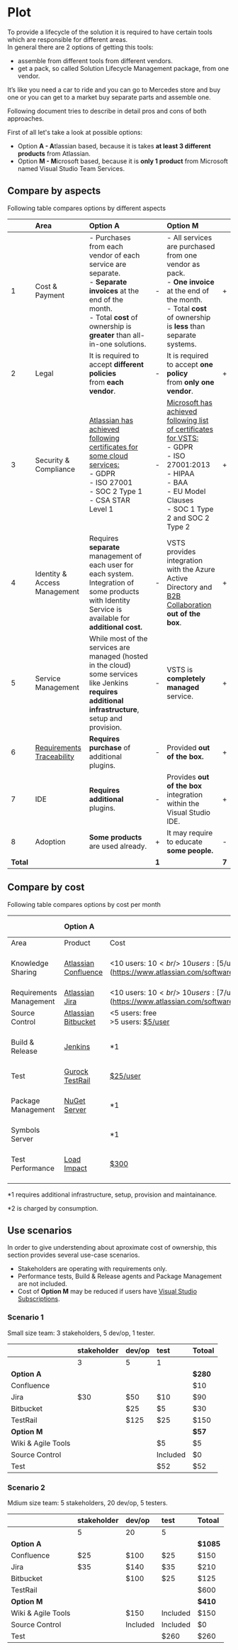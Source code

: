 # Plot

To provide a lifecycle of the solution it is required to have certain tools which are responsible for different areas.  
In general there are 2 options of getting this tools:

* assemble from different tools from different vendors.
* get a pack, so called Solution Lifecycle Management package, from one vendor.

It’s like you need a car to ride and you can go to Mercedes store and buy one or you can get to a market buy separate parts and assemble one.

Following document tries to describe in detail pros and cons of both approaches.

First of all let's take a look at possible options:

*   Option **A - A**tlassian based, because it is takes **at least 3 different products** from Atlassian.
*   Option **M - M**icrosoft based, because it is **only 1 product** from Microsoft named Visual Studio Team Services.

## Compare by aspects

Following table compares options by different aspects

| | Area | Option A | | Option M | |
|:--|:----|:------|:--|:------|:--|
| 1 | Cost & Payment |- Purchases from each vendor of each service are separate.<br/>- **Separate invoices** at the end of the month.<br/>- Total **cost** of ownership is **greater** than all-in-one solutions.| - |- All services are purchased from one vendor as pack.<br/>- **One invoice** at the end of the month.<br/>- Total **cost** of ownership is **less** than separate systems.| + |
| 2 | Legal | It is required to accept **different policies** from **each vendor**. | - | It is required to accept **one policy** from **only one vendor**. | + |
| 3 | Security & Compliance | [Atlassian has achieved following certificates for some cloud services:](https://www.atlassian.com/trust/compliance)<br/>- GDPR<br/>- ISO 27001<br/>- SOC 2 Type 1<br/>- CSA STAR Level 1|-| [Microsoft has achieved following list of certificates for VSTS:](https://docs.microsoft.com/en-us/vsts/articles/team-services-security-whitepaper)<br/>- GDPR<br/>-  ISO 27001:2013<br/>-  HIPAA<br/>-  BAA<br/>-  EU Model Clauses<br/>-  SOC 1 Type 2 and SOC 2 Type 2| + |
| 4 | Identity & Access Management | Requires **separate** management of each user for each system.  Integration of some products with Identity Service is available for **additional cost.** | - | VSTS provides integration with the Azure Active Directory and [B2B Collaboration](https://docs.microsoft.com/en-us/azure/active-directory/b2b/what-is-b2b) **out of the box**. | + |
| 5 | Service Management | While most of the services are managed (hosted in the cloud) some services like Jenkins **requires additional infrastructure**, setup and provision. | - | VSTS is **completely managed** service. | + |
| 6 | [Requirements Traceability](https://en.wikipedia.org/wiki/Requirements_traceability) | **Requires purchase** of additional plugins. | - | Provided **out of the box.** | + |
| 7 | IDE | **Requires additional** plugins. | - | Provides **out of the box** integration within the Visual Studio IDE. | + |
| 8 | Adoption | **Some products** are used already. | + | It may require to educate **some people.** | - |
| **Total** | | | **1** | | **7** |

## Compare by cost

Following table compares options by cost per month

| | Option A | | Option M | |
|:--|:----|:--|:----|:--|
| Area | Product | Cost | Tool | Cost |
| Knowledge Sharing | [Atlassian Confluence](https://www.atlassian.com/software/confluence) |\<10 users: $10<br/>\>10 users: [$5/user](https://www.atlassian.com/software/confluence/pricing) | [Wiki](https://www.visualstudio.com/team-services/wiki/) |free: 5 users<br/>extra: [$3/user](https://marketplace.visualstudio.com/items?itemName=ms.vss-vstsuser#pricing)|
| Requirements Management | [Atlassian Jira](https://jira.atlassian.com/) |\<10 users: $10<br/>\>10 users: [$7/user](https://www.atlassian.com/software/jira/pricing) | [Agile Tools](https://www.visualstudio.com/team-services/agile-tools/) | Included |
| Source Control | [Atlassian Bitbucket](https://www.atlassian.com/software/bitbucket) |\<5 users: free<br/>\>5 users: [$5/user](https://www.atlassian.com/software/bitbucket/pricing?tab=cloud)| [Git](https://www.visualstudio.com/team-services/git/) | Included |
| Build & Release | [Jenkins](https://jenkins.io/) | \*1 | [CI & CD](https://www.visualstudio.com/team-services/continuous-integration/) | free: 240min<br/>extra: [$40/pipe](https://marketplace.visualstudio.com/items?itemName=ms.build-release-hosted-pipelines#pricing) |
| Test | [Gurock TestRail](http://www.gurock.com/testrail/) | [$25/user](http://www.gurock.com/testrail/pricing/cloud/) | [Test Manager](https://www.visualstudio.com/team-services/testing-tools/) | [$52/user](https://marketplace.visualstudio.com/items?itemName=ms.vss-testmanager-web#pricing) |
| Package Management | [NuGet Server](https://docs.microsoft.com/en-us/nuget/hosting-packages/nuget-server) | \*1 |[Package Manager](https://www.visualstudio.com/team-services/reporting/) | free: 5 users<br/>extra: [$4/user](https://marketplace.visualstudio.com/items?itemName=ms.feed#pricing) |
| Symbols Server |  | \*1 | [Package Manager](https://www.visualstudio.com/team-services/reporting/) | Included |
| Test Performance | [Load Impact](https://loadimpact.com/) | [$300](https://loadimpact.com/pricing) | [Load Tests (VUMS)](https://www.visualstudio.com/team-services/cloud-load-testing/) | free: 20k<br/>extra: [$36/100k](https://docs.microsoft.com/en-us/vsts/billing/buy-load-testing-vs#_buy-load-testing) \*2 |

\*1 requires additional infrastructure, setup, provision and maintainance.

\*2 is charged by consumption.

## Use scenarios
In order to give understending about aproximate cost of ownership, this section provides several use-case scenarios.
* Stakeholders are operating with requirements only.
* Performance tests, Build & Release agents and Package Management are not included.
* Cost of **Option M** may be reduced if users have [Visual Studio Subscriptions](https://www.visualstudio.com/vs/pricing/).

### Scenario 1
Small size team: 3 stakeholders, 5 dev/op, 1 tester.

| | stakeholder | dev/op | test | Totoal |
|:----|:----|:----|:----|:----|
| | 3 | 5 | 1 | |
| **Option A** | | | | **$280** |
| Confluence | | | | $10 | 
| Jira | $30 | $50 | $10 | $90 |
| Bitbucket | | $25 | $5 | $30 |
| TestRail | | $125 | $25 | $150 |
| **Option M** | | | | **$57** |
| Wiki & Agile Tools | | | $5 | $5 |
| Source Control | | | Included | $0 |
| Test | | | $52 | $52 |

### Scenario 2
Mdium size team: 5 stakeholders, 20 dev/op, 5 testers.

| | stakeholder | dev/op | test | Totoal |
|:----|:----|:----|:----|:----|
| | 5 | 20 | 5 | |
| **Option A** | | | | **$1085** |
| Confluence | $25 | $100 | $25 | $150 | 
| Jira | $35 | $140 | $35 | $210 |
| Bitbucket | | $100 | $25 | $125 |
| TestRail | | | | $600 |
| **Option M** | | | | **$410** |
| Wiki & Agile Tools | | $150 | Included | $150 |
| Source Control | | Included | Included | $0 |
| Test | | | $260 | $260 |
